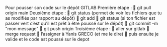Pour pousser son code sur le dépôt GITLAB
Première étape : 
	git pull origin main
Deuxième étape :
	git status            (permet de voir les fichiers que tu as modifiés par rapport au dépôt)
	git add <ton fichiers> 
	git status            (si ton fichier est passer vert c’est qu’il est prêt à être poussé sur le dépôt)
	git commit -m "mon message"
	git push origin <nom de sa branche>
Troisième étape :
	aller sur gitlab
	merge request
	l’assigner à Yanis GRECO (et me le dire)
	puis ensuite je valide et le code est poussé sur le depot
